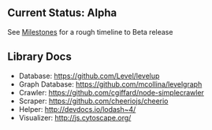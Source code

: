 
## Current Status: Alpha
See [Milestones](https://github.com/johncomposed/hypermapper/milestones) for a rough timeline to Beta release

## Library Docs
- Database: https://github.com/Level/levelup
- Graph Database: https://github.com/mcollina/levelgraph
- Crawler: https://github.com/cgiffard/node-simplecrawler
- Scraper: https://github.com/cheeriojs/cheerio
- Helper: http://devdocs.io/lodash~4/
- Visualizer: http://js.cytoscape.org/
